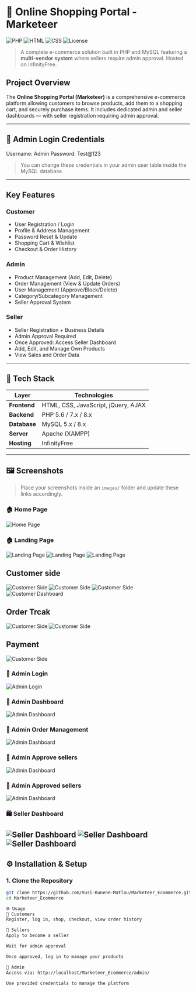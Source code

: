 # 🛒 Online Shopping Portal - Marketeer

![PHP](https://img.shields.io/badge/PHP-5.6%20%7C%207.x%20%7C%208.x-blue)
![HTML](https://img.shields.io/badge/HTML-5-orange)
![CSS](https://img.shields.io/badge/CSS-3-blue)
![License](https://img.shields.io/badge/license-Custom-lightgrey)

> A complete e-commerce solution built in PHP and MySQL featuring a **multi-vendor system** where sellers require admin approval. Hosted on InfinityFree.



##  Project Overview

The **Online Shopping Portal (Marketeer)** is a comprehensive e-commerce platform allowing customers to browse products, add them to a shopping cart, and securely purchase items. It includes dedicated admin and seller dashboards — with seller registration requiring admin approval.

---

## 🔐 Admin Login Credentials
Username: Admin
Password: Test@123


> You can change these credentials in your admin user table inside the MySQL database.

---

## Key Features

### Customer
- User Registration / Login
- Profile & Address Management
- Password Reset & Update
- Shopping Cart & Wishlist
- Checkout & Order History

### Admin
- Product Management (Add, Edit, Delete)
- Order Management (View & Update Orders)
- User Management (Approve/Block/Delete)
- Category/Subcategory Management
- Seller Approval System

###  Seller
- Seller Registration + Business Details
- Admin Approval Required
- Once Approved: Access Seller Dashboard
- Add, Edit, and Manage Own Products
- View Sales and Order Data

---

## 🧪 Tech Stack

| Layer       | Technologies                        |
|-------------|-------------------------------------|
| **Frontend** | HTML, CSS, JavaScript, jQuery, AJAX |
| **Backend**  | PHP 5.6 / 7.x / 8.x                |
| **Database** | MySQL 5.x / 8.x                    |
| **Server**   | Apache (XAMPP)                     |
| **Hosting**  | InfinityFree                       |

---

## 🖼️ Screenshots

> Place your screenshots inside an `images/` folder and update these links accordingly.

### 🏠 Home Page
![Home Page](images/homepage.png)

### 🏠 Landing Page
![Landing Page](images/landingpagecustomers.png)
![Landing Page](images/landingpagecustomers1.png)
![Landing Page](images/landingpagecustomers2.png)

## Customer side
![Customer Side](images/checkout.png)
![Customer Side](images/address.png)
![Customer Side](images/customerlogin.png)
![Customer Dashboard](images/address.png)

## Order Trcak
![Customer Side](images/ordertrack.png)
![Customer Side](images/ordercomplete.png)

## Payment
![Customer Side](images/payement.png)

### 🔐 Admin Login
![Admin Login](images/adminlogin.png)

### 🔐 Admin Dashboard
![Admin Dashboard](images/admindashboard.png)

### 🔐 Admin Order Management
![Admin Dashboard](images/adminordermanagement.png)

### 🔐 Admin Approve sellers
![Admin Dashboard](images/approvesellers.png)

### 🔐 Admin Approved sellers
![Admin Dashboard](images/approvedsellers.png)


### 🛍️ Seller Dashboard
![Seller Dashboard](images/sellers.png)
![Seller Dashboard](images/sellerslogin.png)
![Seller Dashboard](images/sellersdashboard.png)
---

## ⚙️ Installation & Setup

### 1. Clone the Repository

```bash
git clone https://github.com/Vusi-Kunene-Matlou/Marketeer_Ecommerce.git
cd Marketeer_Ecommerce

🌐 Usage
👤 Customers
Register, log in, shop, checkout, view order history

🧑 Sellers
Apply to become a seller

Wait for admin approval

Once approved, log in to manage your products

👑 Admin
Access via: http://localhost/Marketeer_Ecommerce/admin/

Use provided credentials to manage the platform


